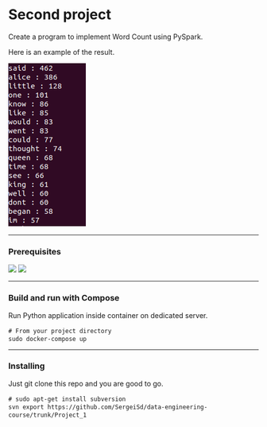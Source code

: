 # Second project

Create a program to implement Word Count using PySpark.

Here is an example of the result.

![result](https://github.com/SergeiSd/data-engineering-course/blob/main/Project_2/images/result.png)

---

### Prerequisites

![](https://img.shields.io/badge/Docker-19.03.8-inactivegreen) ![](https://img.shields.io/badge/docker--compose-1.25.0-inactivegreen)

---

    
### Build and run with Compose

Run Python application inside container on dedicated server.

    # From your project directory
    sudo docker-compose up

---

### Installing

Just git clone this repo and you are good to go.
    
    # sudo apt-get install subversion
    svn export https://github.com/SergeiSd/data-engineering-course/trunk/Project_1
